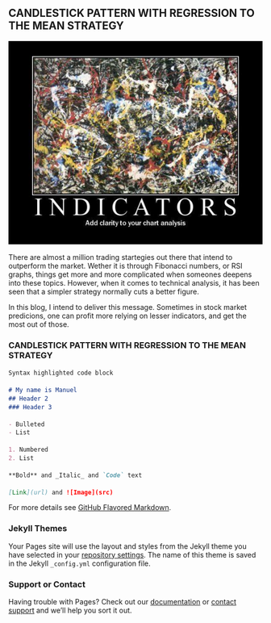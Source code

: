 ## CANDLESTICK PATTERN WITH REGRESSION TO THE MEAN STRATEGY
![Imgage](https://github.com/Hupperich-Manuel/Candlestick_pattern_RTM_strategy/blob/71c85118ff5dade564d41434e18a2939063aba87/Fotos/0.jpeg)

There are almost a million trading startegies out there that intend to outperform the market. Wether it is through Fibonacci numbers, or RSI graphs, things get more and more complicated when someones deepens into these topics. However, when it comes to technical analysis, it has been seen that a simpler strategy normally cuts a better figure.

In this blog, I intend to deliver this message. Sometimes in stock market predicions, one can profit more relying on lesser indicators, and get the most out of those.

### CANDLESTICK PATTERN WITH REGRESSION TO THE MEAN STRATEGY



```markdown
Syntax highlighted code block

# My name is Manuel
## Header 2
### Header 3

- Bulleted
- List

1. Numbered
2. List

**Bold** and _Italic_ and `Code` text

[Link](url) and ![Image](src)
```

For more details see [GitHub Flavored Markdown](https://guides.github.com/features/mastering-markdown/).

### Jekyll Themes

Your Pages site will use the layout and styles from the Jekyll theme you have selected in your [repository settings](https://github.com/Hupperich-Manuel/Candlestick_pattern_RTM_strategy/settings/pages). The name of this theme is saved in the Jekyll `_config.yml` configuration file.

### Support or Contact

Having trouble with Pages? Check out our [documentation](https://docs.github.com/categories/github-pages-basics/) or [contact support](https://support.github.com/contact) and we’ll help you sort it out.
